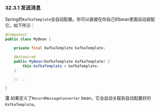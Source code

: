 ### 32.3.1 发送消息

Spring的`KafkaTemplate`会自动配置。你可以直接在你自己的bean里面自动装配它。如下所示：

```java
@Component
public class MyBean {

	private final KafkaTemplate kafkaTemplate;

	@Autowired
	public MyBean(KafkaTemplate kafkaTemplate) {
		this.kafkaTemplate = kafkaTemplate;
	}

	// ...

}
```

**注** 如果定义了`RecordMessageConverter` bean，它会自动关联到自动配置好的`KafkaTemplate`。
